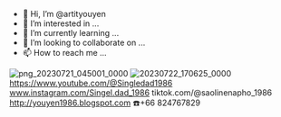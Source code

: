 - 👋 Hi, I’m @artityouyen
- 👀 I’m interested in ...
- 🌱 I’m currently learning ...
- 💞️ I’m looking to collaborate on ...
- 📫 How to reach me ...

<!---
artityouyen/artityouyen is a ✨ special ✨ repository because its `README.md` (this file) appears on your GitHub profile.
You can click the Preview link to take a look at your changes.
--->
![png_20230721_045001_0000](https://github.com/artityouyen/SINGLEDAD/assets/77178976/849abdfb-30d2-4b1e-b12b-417357814e8a)
![20230722_170625_0000](https://github.com/artityouyen/SINGLEDAD/assets/77178976/254d5d4c-91ab-43c9-a1c1-edf707c164bf)
https://www.youtube.com/@Singledad1986
www.instagram.com/Singel.dad_1986
tiktok.com/@saolinenapho_1986
http://youyen1986.blogspot.com
☎️+66 824767829

